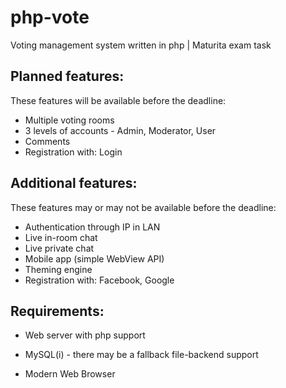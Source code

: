 php-vote
========

Voting management system written in php | Maturita exam task

Planned features:
-------
These features will be available before the deadline:

* Multiple voting rooms
* 3 levels of accounts - Admin, Moderator, User
* Comments
* Registration with: Login

Additional features:
-------
These features may or may not be available before the deadline:

* Authentication through IP in LAN
* Live in-room chat
* Live private chat
* Mobile app (simple WebView API)
* Theming engine
* Registration with: Facebook, Google

Requirements:
-------
* Web server with php support
* MySQL(i) - there may be a fallback file-backend support

* Modern Web Browser
